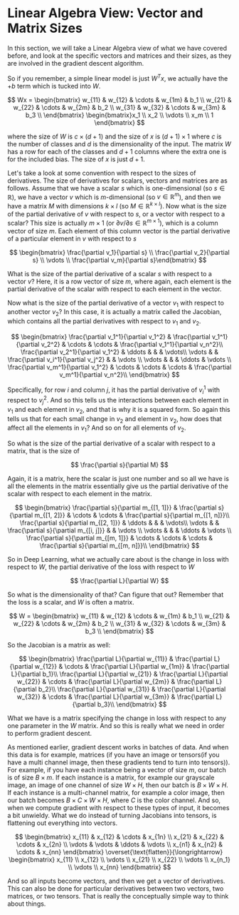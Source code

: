 # Linear Algebra View: Vector and Matrix Sizes

In this section, we will take a Linear Algebra view of what we have covered before, and look at the specific vectors and matrices and their sizes, as they are involved in the gradient descent algorithm.

So if you remember, a simple linear model is just $W^T
x$, we actually have the $+b$ term which is tucked into $W$.

$$
Wx = \begin{bmatrix}
w_{11} & w_{12} & \cdots & w_{1m} & b_1 \\
w_{21} & w_{22} & \cdots & w_{2m} & b_2 \\
w_{31} & w_{32} & \cdots & w_{3m} & b_3 \\
\end{bmatrix} \begin{bmatrix}x_1 \\ x_2 \\ \vdots \\ x_m \\ 1 \end{bmatrix}
$$

where the size of $W$ is $c×(d+1)$ and the size of $x$ is $(d+1)×1$ where $c$ is the number of classes and $d$ is the dimensionality of the input. The matrix $W$ has a row for each of the classes and $d+1$ columns where the extra one is for the included bias. The size of $x$ is just $d+1$.

Let's take a look at some convention with respect to the sizes of derivatives. The size of derivatives for scalars, vectors and matrices are as follows. Assume that we have a scalar $s$ which is one-dimensional (so $s\in \mathbb{R}$), we have a vector $v$ which is $m$-dimensional (so $v\in\mathbb{R}^m$), and then we have a matrix $M$ with dimensions $k×l$ (so $M\in\mathbb{R}^{k×l}$). Now what is the size of the partial derivative of $v$ with respect to $s$, or a vector with respect to a scalar? This size is actually $m×1$ (or $\partial v /\partial s \in \mathbb{R}^{m \times 1}$), which is a column vector of size $m$. Each element of this column vector is the partial derivative of a particular element in $v$ with respect to $s$

$$
\begin{bmatrix} \frac{\partial v_1}{\partial s} \\ \frac{\partial v_2}{\partial s} \\ \vdots \\ \frac{\partial v_m}{\partial s}\end{bmatrix}
$$

What is the size of the partial derivative of a scalar $s$ with respect to a vector $v$? Here, it is a row vector of size $m$, where again, each element is the partial derivative of the scalar with respect to each element in the vector.

Now what is the size of the partial derivative of a vector $v_1$ with respect to another vector $v_2$? In this case, it is actually a matrix called the Jacobian, which contains all the partial derivatives with respect to $v_1$ and $v_2$.

$$
\begin{bmatrix}
\frac{\partial v_1^1}{\partial v_1^2} & \frac{\partial v_1^1}{\partial v_2^2} & \cdots & \cdots & \frac{\partial v_1^1}{\partial v_n^2}\\
\frac{\partial v_2^1}{\partial v_1^2} & \ddots & & & \vdots\\
\vdots & & \frac{\partial v_i^1}{\partial v_j^2} & & \vdots \\
\vdots & & & \ddots & \vdots \\
\frac{\partial v_m^1}{\partial v_1^2} & \cdots & \cdots & \cdots & \frac{\partial v_m^1}{\partial v_n^2}\\
\end{bmatrix}
$$

Specifically, for row $i$ and column $j$, it has the partial derivative of $v_i^1$ with respect to $v_j^2$. And so this tells us the interactions between each element in $v_1$ and each element in $v_2$, and that is why it is a squared form. So again this tells us that for each small change in $v_2$ and element in $v_2$, how does that affect all the elements in $v_1$? And so on for all elements of $v_2$.

So what is the size of the partial derivative of a scalar with respect to a matrix, that is the size of

$$
\frac{\partial s}{\partial M}
$$

Again, it is a matrix, here the scalar is just one number and so all we have is all the elements in the matrix essentially give us the partial derivative of the scalar with respect to each element in the matrix.

$$
\begin{bmatrix}
\frac{\partial s}{\partial m_{[1, 1]}} & \frac{\partial s}{\partial m_{[1, 2]}} & \cdots & \cdots & \frac{\partial s}{\partial m_{[1, n]}}\\
\frac{\partial s}{\partial m_{[2, 1]}} & \ddots & & & \vdots\\
\vdots & & \frac{\partial s}{\partial m_{[i, j]}} & & \vdots \\
\vdots & & & \ddots & \vdots \\
\frac{\partial s}{\partial m_{[m, 1]}} & \cdots & \cdots & \cdots & \frac{\partial s}{\partial m_{[m, n]}}\\
\end{bmatrix}
$$

So in Deep Learning, what we actually care about is the change in loss with respect to $W$, the partial derivative of the loss with respect to $W$

$$
\frac{\partial L}{\partial W}
$$

So what is the dimensionality of that? Can figure that out? Remember that the loss is a scalar, and $W$ is often a matrix.

$$
W = \begin{bmatrix}
w_{11} & w_{12} & \cdots & w_{1m} & b_1 \\
w_{21} & w_{22} & \cdots & w_{2m} & b_2 \\
w_{31} & w_{32} & \cdots & w_{3m} & b_3 \\
\end{bmatrix}
$$

So the Jacobian is a matrix as well:

$$
\begin{bmatrix}
\frac{\partial L}{\partial w_{11}} & \frac{\partial L}{\partial w_{12}} & \cdots & \frac{\partial L}{\partial w_{1m}} & \frac{\partial L}{\partial b_1}\\
\frac{\partial L}{\partial w_{21}} & \frac{\partial L}{\partial w_{22}} & \cdots & \frac{\partial L}{\partial w_{2m}} & \frac{\partial L}{\partial b_2}\\
\frac{\partial L}{\partial w_{31}} & \frac{\partial L}{\partial w_{32}} & \cdots & \frac{\partial L}{\partial w_{3m}} & \frac{\partial L}{\partial b_3}\\
\end{bmatrix}
$$

What we have is a matrix specifying the change in loss with respect to any one parameter in the $W$ matrix. And so this is really what we need in order to perform gradient descent.

As mentioned earlier, gradient descent works in batches of data. And when this data is for example, matrices (if you have an image or tensors(if you have a multi channel image, then these gradients tend to turn into tensors)). For example, if you have each instance being a vector of size $m$, our batch is of size $B×m$. If each instance is a matrix, for example our grayscale image, an image of one channel of size $W×H$, then our batch is $B×W×H$. If each instance is a multi-channel matrix, for example a color image, then our batch becomes $B×C×W×H$, where $C$ is the color channel. And so, when we compute gradient with respect to these types of input, it becomes a bit unwieldy. What we do instead of turning Jacobians into tensors, is flattening out everything into vectors.

$$
\begin{bmatrix}
x_{11} & x_{12} & \cdots & x_{1n} \\
x_{21} & x_{22} & \cdots & x_{2n} \\
\vdots & \vdots & \ddots & \vdots \\
x_{n1} & x_{n2} & \cdots & x_{nn}
\end{bmatrix} \overset{\text{flatten}}{\longrightarrow}
\begin{bmatrix}
x_{11} \\ x_{12} \\ \vdots \\ x_{21} \\ x_{22} \\ \vdots \\ x_{n_1} \\ \vdots \\ x_{nn}
\end{bmatrix}
$$

And so all inputs become vectors, and then we get a vector of derivatives. This can also be done for particular derivatives between two vectors, two matrices, or two tensors. That is really the conceptually simple way to think about things.
